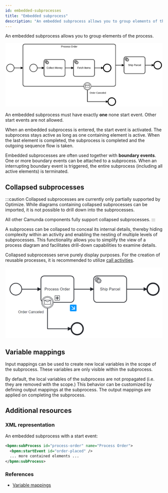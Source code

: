 ```yaml
---
id: embedded-subprocesses
title: "Embedded subprocess"
description: "An embedded subprocess allows you to group elements of the process."
---
```


An embedded subprocess allows you to group elements of the process.

![embedded-subprocess](assets/embedded-subprocess.png)

An embedded subprocess must have exactly **one** none start event. Other start events are not allowed.

When an embedded subprocess is entered, the start event is activated. The subprocess stays active as long as one containing element is active. When the last element is completed, the subprocess is completed and the outgoing sequence flow is taken.

Embedded subprocesses are often used together with **boundary events**. One or more boundary events can be attached to a subprocess. When an interrupting boundary event is triggered, the entire subprocess (including all active elements) is terminated.

## Collapsed subprocesses

:::caution
Collapsed subprocesses are currently only partially supported by Optimize. While diagrams containing collapsed subprocesses can be imported, it is not possible to drill down into the subprocesses.

All other Camunda components fully support collapsed subprocesses.
:::

A subprocess can be collapsed to conceal its internal details, thereby hiding complexity within an activity and enabling the nesting of multiple levels of subprocesses. This functionality allows you to simplify the view of a process diagram and facilitates drill-down capabilities to examine details.

Collapsed subprocesses serve purely display purposes. For the creation of reusable processes, it is recommended to utilize [call activities](../call-activities/call-activities.md).

![collapsed-subprocess](assets/collapsed-subprocess.png)

## Variable mappings

Input mappings can be used to create new local variables in the scope of the subprocess. These variables are only visible within the subprocess.

By default, the local variables of the subprocess are not propagated (i.e. they are removed with the scope.) This behavior can be customized by defining output mappings at the subprocess. The output mappings are applied on completing the subprocess.

## Additional resources

### XML representation

An embedded subprocess with a start event:

```xml
<bpmn:subProcess id="process-order" name="Process Order">
  <bpmn:startEvent id="order-placed" />
  ... more contained elements ...
</bpmn:subProcess>
```

### References

- [Variable mappings](/components/concepts/variables.md#inputoutput-variable-mappings)

